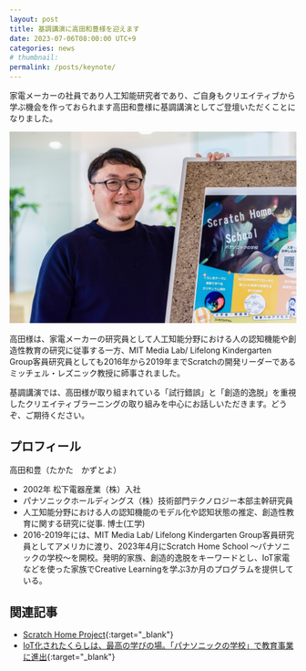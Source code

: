 ```yaml
---
layout: post
title: 基調講演に高田和豊様を迎えます
date: 2023-07-06T08:00:00 UTC+9
categories: news
# thumbnail: 
permalink: /posts/keynote/
---
```

家電メーカーの社員であり人工知能研究者であり、ご自身もクリエイティブから学ぶ機会を作っておられます高田和豊様に基調講演としてご登壇いただくことになりました。

![](/img/2023/session/takata-kazutoyo.jpg)

高田様は、家電メーカーの研究員として人工知能分野における人の認知機能や創造性教育の研究に従事する一方、MIT Media Lab/ Lifelong Kindergarten Group客員研究員としても2016年から2019年までScratchの開発リーダーであるミッチェル・レズニック教授に師事されました。

基調講演では、高田様が取り組まれている「試行錯誤」と「創造的逸脱」を重視したクリエイティブラーニングの取り組みを中心にお話しいただきます。どうぞ、ご期待ください。

## プロフィール
高田和豊（たかた　かずとよ）
- 2002年 松下電器産業（株）入社
- パナソニックホールディングス（株）技術部門テクノロジー本部主幹研究員
- 人工知能分野における人の認知機能のモデル化や認知状態の推定、創造性教育に関する研究に従事. 博士(工学)
- 2016-2019年には、MIT Media Lab/ Lifelong Kindergarten Group客員研究員としてアメリカに渡り、2023年4月にScratch Home School 〜パナソニックの学校〜を開校。発明的家族、創造的逸脱をキーワードとし、IoT家電などを使った家族でCreative Learningを学ぶ3か月のプログラムを提供している。

## 関連記事
- [Scratch Home Project](https://laboratory.jpn.panasonic.com/project/hclsteam/){:target="_blank"}
- [IoT化されたくらしは、最高の学びの場。「パナソニックの学校」で教育事業に進出](https://makenew.panasonic.jp/magazine/articles/045/){:target="_blank"}
